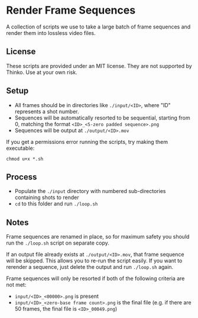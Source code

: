 # Render Frame Sequences

A collection of scripts we use to take a large batch of frame sequences and render them into lossless video files.

## License

These scripts are provided under an MIT license. They are not supported by Thinko. Use at your own risk.

## Setup

- All frames should be in directories like `./input/<ID>`, where "ID" represents a shot number.
- Sequences will be automatically resorted to be sequential, starting from 0, matching the format `<ID>_<5-zero padded sequence>.png`
- Sequences will be output at `./output/<ID>.mov`

If you get a permissions error running the scripts, try making them executable:

    chmod u+x *.sh

## Process

- Populate the `./input` directory with numbered sub-directories containing shots to render
- `cd` to this folder and run `./loop.sh`

## Notes

Frame sequences are renamed in place, so for maximum safety you should run the `./loop.sh` script on separate copy.

If an output file already exists at `./output/<ID>.mov`, that frame sequence will be skipped. This allows you to re-run the script easily. If you want to rerender a sequence, just delete the output and run `./loop.sh` again.

Frame sequences will only be resorted if both of the following criteria are not met:
- `input/<ID>_<00000>.png` is present
- `input/<ID>_<zero-base frame count>.png` is the final file (e.g. if there are 50 frames, the final file is `<ID>_00049.png`)
